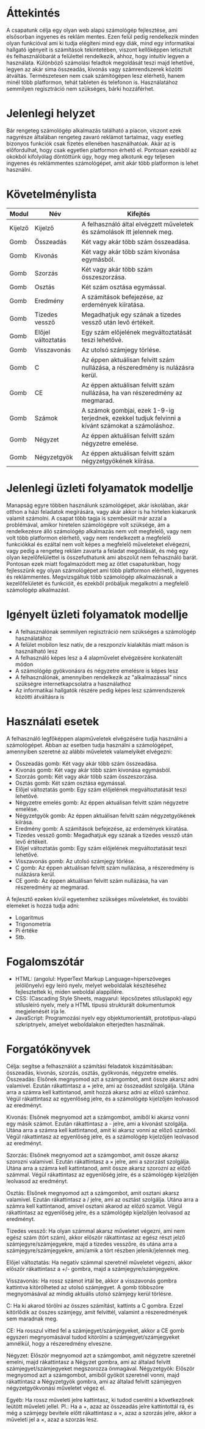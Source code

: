 # Áttekintés
A csapatunk célja egy olyan web alapú számológép fejlesztése, ami elsősorban ingyenes és reklám mentes. Ezen felül pedig rendelkezik minden olyan funkcióval ami ki tudja elégíteni mind egy diák, mind egy informatikai hallgató igényeit is számítások tekintetében, viszont kellőképpen letisztult és felhasználóbarát a felülettel rendelkezik, ahhoz, hogy intuitív legyen a használata. Különböző számolási feladtok megoldását teszi majd lehetővé, legyen az akár sima összeadás, kivonás vagy számrendszerek közötti átváltás. Természetesen nem csak számítógépen lesz elérhető, hanem minél több platformon, tehát tableten és telefonon is. Használatához semmilyen regisztráció nem szükséges, bárki hozzáférhet.

# Jelenlegi helyzet
Bár rengeteg számológép alkalmazás található a piacon, viszont ezek nagyrésze általában rengeteg zavaró reklámot tartalmaz, vagy esetleg bizonyos funkciók csak fizetés ellenében használhatóak. Akár az is előfordulhat, hogy csak egyetlen platformon érhető el. Pontosan ezekből az okokból kifolyólag döntöttünk úgy, hogy meg alkotunk egy teljesen ingyenes és reklámmentes számológépet, amit akár több platformon is lehet használni.

# Követelménylista
Modul | Név | Kifejtés
-|-|-
Kijelző | Kijelző | A felhasználó által elvégzett műveletek és számolások itt jelennek meg.
Gomb | Összeadás | Két vagy akár több szám összeadása.
Gomb | Kivonás | Két vagy akár több szám kivonása egymásból.
Gomb | Szorzás | Két vagy akár több szám összeszorzása.
Gomb | Osztás | Két szám osztása egymással.
Gomb | Eredmény | A számítások befejezése, az erdemények kiíratása.
Gomb | Tizedes vessző | Megadhatjuk egy szának a tizedes vessző után levő értékeit.
Gomb | Előjel változtatás | Egy szám előjelének megváltoztatását teszi lehetővé.
Gomb | Visszavonás | Az utolsó számjegy törlése.
Gomb | C | Az éppen aktuálisan felvitt szám nullázása, a részeredmény is nulázásra kerül.
Gomb | CE | Az éppen aktuálisan felvitt szám nullázása, ha van részeredmény az megmarad.
Gomb | Számok | A számok gombjai, ezek 1-9-ig terjednek, ezekkel tudjuk felvinni a kívánt számokat a számoláshoz.
Gomb | Négyzet | Az éppen aktuálisan felvitt szám négyzetre emelése.
Gomb | Négyzetgyök | Az éppen aktuálisan felvitt szám négyzetgyökének kiírása.

# Jelenlegi üzleti folyamatok modellje
Manapság egyre többen használunk számológépet, akár iskolában, akár otthon a házi feladatok megírására, vagy akár akkor is ha hirtelen kiakarunk valamit számolni. A csapat több tagja is szembesült már azzal a problémával, amikor hiretelen számológépre volt szüksége, ám a rendelkezésre álló számológép alkalmazás nem volt megfelelő, vagy nem volt több platformon elérhető, vagy nem rendelkezett a megfelelő funkciókkal és ezáltal nem volt képes a megfelelő műveleteket elvégezni, vagy pedig a rengeteg reklám zavarta a feladat megoldását, és még egy olyan kezelőfelülettel is összefuthatunk ami abszolút nem felhasználó barát. Pontosan ezek miatt fogalmazódott meg az ötlet csapatunkban, hogy fejlesszünk egy olyan számológépet ami több platformon elérhető, ingyenes és reklámmentes. Megvizsgáltuk több számológép alkalmazásnak a kezelőfelületét és funkcióit, és ezekből próbáljuk megalkotni a megfelelő számológép alkalmazást.

# Igényelt üzleti folyamatok modellje
 - A felhasználónak semmilyen regisztráció nem szükséges a számológép használatához
 - A felület mobilon lesz natív, de a reszponzív kialakítás miatt máson is használható lesz
 - A felhasználó képes lesz a 4 alapművelet elvégzésére konkatenált módon
 - A számológép gyökvonásra és négyzetre emelésre is képes lesz
 - A felhasználónak, amennyiben rendelkezik az "alkalmazással" nincs szükségre internetkapcsolatra a használathoz
 - Az informatikai hallgatók részére pedig képes lesz számrendszerek közötti átváltásra is


# Használati esetek

A felhasználó legfőképpen alapműveletek elvégzésére tudja használni a számológépet.
Abban az esetben tudja használni a számológépet, amennyiben szeretné az alábbi műveletek valamelyikét elvégezni:

- Összeadás gomb: Két vagy akár több szám összeadása. 
- Kivonás gomb: Két vagy akár több szám kivonása egymásból. 
- Szorzás gomb: Két vagy akár több szám összeszorzása.
- Osztás gomb: Két szám osztása egymással. 
- Előjel változtatás gomb: Egy szám előjelének megváltoztatását teszi lehetővé. 
- Négyzetre emelés gomb: Az éppen aktuálisan felvitt szám négyzetre emelése. 
- Négyzetgyök gomb: Az éppen aktuálisan felvitt szám négyzetgyökének kiírása.
- Eredmény gomb: A számítások befejezése, az erdemények kiíratása. 
- Tizedes vessző gomb: Megadhatjuk egy szának a tizedes vessző után levő értékeit. 
- Előjel változtatás gomb: Egy szám előjelének megváltoztatását teszi lehetővé. 
- Visszavonás gomb: Az utolsó számjegy törlése. 
- C gomb: Az éppen aktuálisan felvitt szám nullázása, a részeredmény is nulázásra kerül. 
- CE gomb: Az éppen aktuálisan felvitt szám nullázása, ha van részeredmény az megmarad.

A fejlesztő ezeken kívűl egyetemhez szükséges műveleteket, és további elemeket is hozzá tudja adni:

- Logaritmus
- Trigonometria
- Pi értéke
- Stb.

# Fogalomszótár
 - HTML: (angolul: HyperText Markup Language=hiperszöveges jelölőnyelv) egy leíró nyelv, melyet weboldalak készítéséhez fejlesztettek ki, miden weboldal alappillére.
 - CSS: (Cascading Style Sheets, magyarul: lépcsőzetes stíluslapok)  egy stílusleíró nyelv, mely a HTML típusú strukturált dokumentumok megjelenését írja le.
 - JavaScript: Programozási nyelv egy objektumorientált, prototípus-alapú szkriptnyelv, amelyet weboldalakon elterjedten használnak.

# Forgatókönyvek
 Célja: segítse a felhasználót a számítási feladatok kiszámításában: összeadás, kivonás, szorzás, osztás, gyökvonás, négyzetre emelés.
 Összeadás: Elsőnek megnyomod azt a számgombot, amit össze akarsz adni valamivel. Ezután rákattintasz a + jelre, ami az összeadást szolgálja. Utána arra a számra kell kattintanod, amit hozzá akarsz adni az előző számhoz. Végül rákattintasz az egyenlőség jelre, és a számológép kijelzőjén leolvasod az eredményt.

 Kivonás: Elsőnek megnyomod azt a számgombot, amiből ki akarsz vonni egy másik számot. Ezután rákattintasz a - jelre, ami a kivonást szolgálja. Utána arra a számra kell kattintanod, amit ki akarsz vonni az előző számból. Végül rákattintasz az egyenlőség jelre, és a számológép kijelzőjén leolvasod az eredményt.

 Szorzás: Elsőnek megnyomod azt a számgombot, amit össze akarsz szorozni valamivel. Ezután rákattintasz a × jelre, ami a szorzást szolgálja. Utána arra a számra kell kattintanod, amit össze akarsz szorozni az előző számmal. Végül rákattintasz az egyenlőség jelre, és a számológép kijelzőjén leolvasod az eredményt.

 Osztás: Elsőnek megnyomod azt a számgombot, amit osztani akarsz valamivel. Ezután rákattintasz a / jelre, ami az osztást szolgálja. Utána arra a számra kell kattintanod, amivel osztani akarod az előző számot. Végül rákattintasz az egyenlőség jelre, és a számológép kijelzőjén leolvasod az eredményt.

 Tizedes vessző: Ha olyan számmal akarsz műveletet végezni, ami nem egész szám (tört szám), akkor először rákattintasz az egész részt jelző számjegyre/számjegyekre, majd a tizedes vesszőre, és utána arra a számjegyre/számjegyekre, ami/amik a tört részben jelenik/jelennek meg.

 Előjel változtatás: Ha negatív számmal szeretnél műveletet végezni, akkor először rákattintasz a +/- gombra, majd a számjegyre/számjegyekre.

 Visszavonás: Ha rossz számot írtál be, akkor a visszavonás gombra kattintva kitörölheted az utolsó számjegyet. A gomb többszöre megnyomásával az mindig aktuális utolsó számjegy kerül törlésre.

 C: Ha ki akarod törölni az összes számítást, kattints a C gombra. Ezzel kitörlődik az összes számjegy, amit felvittél, valamint a részeredmények sem maradnak meg.

 CE: Ha rosszul vitted fel a számjegyet/számjegyeket, akkor a CE gomb egyszeri megnyomásával tudod kitörölni a számjegyet/számjegyeket amnélkül, hogy a részeredmény elveszne.

 Négyzet: Először megnyomod azt a számgombot, amit négyzetre szeretnél emelni, majd rákattintasz a Négyzet gombra, ami az általad felvitt számjegyet/számjegyeket megszorozza önmagával.
 Négyzetgyök: Először megnyomod azt a számgombot, amiből gyököt szeretnél vonni, majd rákattintasz a Négyzetgyök gombra, ami az általad felvitt számjegyen négyzetgyökvonási műveletet végez el.
 
 Egyéb: Ha rossz műveleti jelre kattintasz, ki tudod cserélni a következőnek leütött műveleti jellel. Pl.: Ha a +, azaz az összeadás jelre kattintottál rá, és még a számjegy bevitele előtt rákattintasz a ×, azaz a szorzás jelre, akkor a műveleti jel a ×, azaz a szorzás lesz.
 
